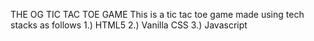 THE OG TIC TAC TOE GAME
This is a tic tac toe game made using tech stacks as follows
1.) HTML5
2.) Vanilla CSS
3.) Javascript
